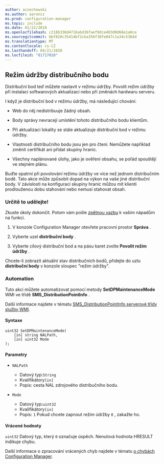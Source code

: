 ```yaml
---
author: aczechowski
ms.author: aaroncz
ms.prod: configuration-manager
ms.topic: include
ms.date: 01/22/2019
ms.openlocfilehash: c218b338d4716abd36faef9dce403d0d68e1a0ce
ms.sourcegitcommit: bbf820c35414bf2cba356f30fe047c1a34c5384d
ms.translationtype: MT
ms.contentlocale: cs-CZ
ms.lasthandoff: 04/21/2020
ms.locfileid: "81717010"
---
```

## <a name="distribution-point-maintenance-mode"></a><a name="bkmk_dpmaint"></a>Režim údržby distribučního bodu 
<!--3555754-->

Distribuční bod teď můžete nastavit v režimu údržby. Povolit režim údržby při instalaci softwarových aktualizací nebo při změnách hardwaru serveru.

I když je distribuční bod v režimu údržby, má následující chování: 

- Web do něj nedistribuuje žádný obsah.  

- Body správy nevracejí umístění tohoto distribučního bodu klientům. 

- Při aktualizaci lokality se stále aktualizuje distribuční bod v režimu údržby. 

- Vlastnosti distribučního bodu jsou jen pro čtení. Nemůžete například změnit certifikát ani přidat skupiny hranic.  

- Všechny naplánované úlohy, jako je ověření obsahu, se pořád spouštějí ve stejném plánu. 

Buďte opatrní při povolování režimu údržby ve více než jednom distribučním bodě. Tato akce může způsobit dopad na výkon na vaše jiné distribuční body. V závislosti na konfiguraci skupiny hranic můžou mít klienti prodlouženou dobu stahování nebo nemusí stahovat obsah. 


### <a name="try-it-out"></a>Určitě to udělejte!

Zkuste úkoly dokončit. Potom vám pošle [zpětnou vazbu](../../../../understand/find-help.md#product-feedback) k vašim nápadům na funkci.

1. V konzole Configuration Manager otevřete pracovní prostor **Správa** .  

2. Vyberte uzel **distribuční body** .  

3. Vyberte cílový distribuční bod a na pásu karet zvolte **Povolit režim údržby** .  

Chcete-li zobrazit aktuální stav distribučních bodů, přidejte do uzlu **distribuční body** v konzole sloupec "režim údržby". 


### <a name="automation"></a>Automation

Tuto akci můžete automatizovat pomocí metody **SetDPMaintenanceMode** WMI ve třídě **SMS_DistributionPointInfo** . 

Další informace najdete v tématu [SMS_DistributionPointInfo serverové třídy služby WMI](../../../../../develop/reference/core/servers/configure/sms_distributionpointinfo-server-wmi-class.md). 

#### <a name="syntax"></a>Syntaxe

``` MOF
uint32 SetDPMaintenanceMode(
    [in] string NALPath, 
    [in] uint32 Mode
);
```

#### <a name="parameters"></a>Parametry  
- `NALPath`  
    - Datový typ:`String`  
    - Kvalifikátory`[in]`  
    - Popis: cesta NAL zdrojového distribučního bodu.  

- `Mode`  
    - Datový typ:`uint32` 
    - Kvalifikátory`[in]`  
    - Popis: `1` Pokud chcete zapnout režim údržby `0` , zakažte ho.  

#### <a name="return-values"></a>Vrácené hodnoty  
`uint32` Datový typ, který `0` označuje úspěch. Nenulová hodnota HRESULT indikuje chybu.  

Další informace o zpracování vrácených chyb najdete v tématu [o chybách Configuration Manager](../../../../../develop/core/understand/about-configuration-manager-errors.md).  


